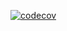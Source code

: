 [![codecov](https://codecov.io/gh/amalia53/tsoha-studytracker/branch/main/graph/badge.svg?token=ESPLWQ39JL)](https://codecov.io/gh/amalia53/tsoha-studytracker)
